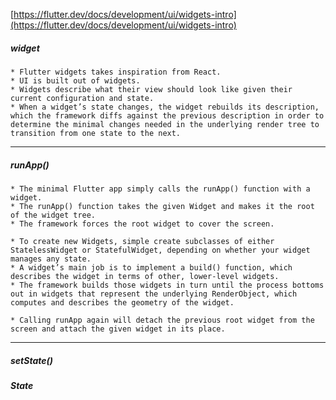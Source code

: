 [https://flutter.dev/docs/development/ui/widgets-intro](https://flutter.dev/docs/development/ui/widgets-intro)

##### widget
    * Flutter widgets takes inspiration from React.
    * UI is built out of widgets.
    * Widgets describe what their view should look like given their current configuration and state.
    * When a widget’s state changes, the widget rebuilds its description, which the framework diffs against the previous description in order to determine the minimal changes needed in the underlying render tree to transition from one state to the next.

---

##### runApp()

    * The minimal Flutter app simply calls the runApp() function with a widget.
    * The runApp() function takes the given Widget and makes it the root of the widget tree.
    * The framework forces the root widget to cover the screen.

    * To create new Widgets, simple create subclasses of either StatelessWidget or StatefulWidget, depending on whether your widget manages any state.
    * A widget’s main job is to implement a build() function, which describes the widget in terms of other, lower-level widgets.
    * The framework builds those widgets in turn until the process bottoms out in widgets that represent the underlying RenderObject, which computes and describes the geometry of the widget.

    * Calling runApp again will detach the previous root widget from the screen and attach the given widget in its place.

---

#####   setState()
#####   State